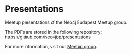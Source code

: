 # Presentations
Meetup presentations of the Neo4j Budapest Meetup group.

The PDFs are stored in the following repository: https://github.com/Neo4jbp/presentations

For more information, visit our [Meetup group](https://www.meetup.com/neo4j-budapest-users/).
